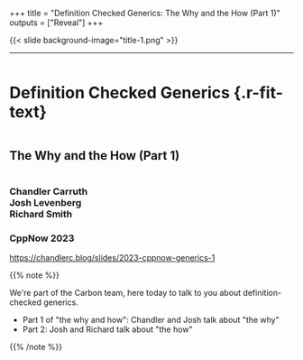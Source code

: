 +++
title = "Definition Checked Generics: The Why and the How (Part 1)"
outputs = ["Reveal"]
+++

{{< slide background-image="title-1.png" >}}

---

<div class="r-stretch" style="display: flex; flex-direction: column; justify-content: center">

# Definition Checked Generics {.r-fit-text}

## The Why and the How (Part 1)

</div>
<div class="col-container"><div class="col-4">

### Chandler Carruth <br/> Josh Levenberg <br/> Richard Smith

</div><div class="col right">

### CppNow 2023

</div></div>
<div class="right">

https://chandlerc.blog/slides/2023-cppnow-generics-1

</div>

{{% note %}}

We're part of the Carbon team, here today to talk to you about
definition-checked generics.

- Part 1 of "the why and how": Chandler and Josh talk about "the why"
- Part 2: Josh and Richard talk about "the how"

{{% /note %}}
